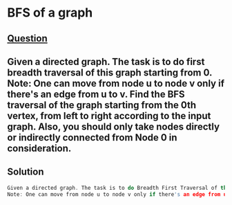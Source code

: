 # BFS of a graph

## [Question](https://practice.geeksforgeeks.org/problems/bfs-traversal-of-graph/1)
Given a directed graph. The task is to do first breadth traversal of this graph starting from 0.
Note: One can move from node u to node v only if there's an edge from u to v. 
Find the BFS traversal of the graph starting from the 0th vertex, from left to right according to the input graph.
Also, you should only take nodes directly or indirectly connected from Node 0 in consideration.
---

## Solution

```cpp
Given a directed graph. The task is to do Breadth First Traversal of this graph starting from 0.
Note: One can move from node u to node v only if there's an edge from u to v. Find the BFS traversal of the graph starting from the 0th vertex, from left to right according to the input graph. Also, you should only take nodes directly or indirectly connected from Node 0 in consideration.
